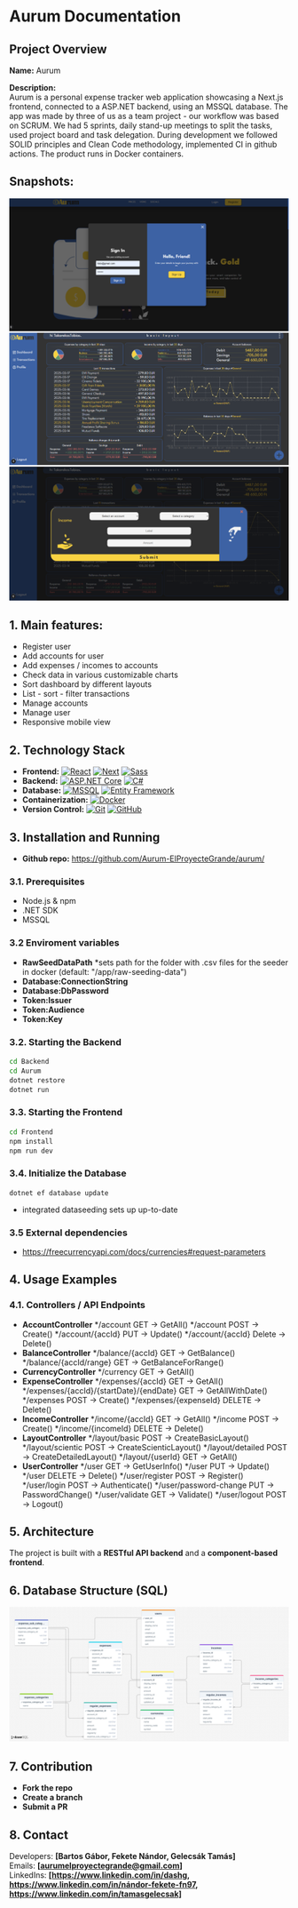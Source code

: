 # Aurum Documentation

## Project Overview
**Name:** Aurum  

**Description:**  
Aurum is a personal expense tracker web application showcasing a Next.js frontend, connected to a ASP.NET backend, using an MSSQL database.
The app was made by three of us as a team project - our workflow was based on SCRUM.
We had 5 sprints, daily stand-up meetings to split the tasks, used project board and task delegation.
During development we followed SOLID principles and Clean Code methodology, implemented CI in github actions.
The product runs in Docker containers.

## Snapshots:
 ![login](./Documentation/Snapshots/Login.png)
 ![dashboard](./Documentation/Snapshots/Dashboard.png)
 ![add-transactionss](./Documentation/Snapshots/Add-transaction.png)


##  1. Main features: 
- Register user
- Add accounts for user
- Add expenses / incomes to accounts
- Check data in various customizable charts
- Sort dashboard by different layouts
- List - sort - filter transactions
- Manage accounts
- Manage user
- Responsive mobile view

## 2. Technology Stack
- **Frontend:**
[![React][React.js]][React-url]
[![Next][Next.js]][Next-url]
[![Sass][Sass-logo]][Sass-url]
- **Backend:**
[![ASP.NET Core][AspNet-logo]][AspNet-url]
[![C#][Csharp-logo]][Csharp-url]
- **Database:**
[![MSSQL][Mssql-logo]][Mssql-url]
[![Entity Framework][Ef-logo]][Ef-url]
- **Containerization:**
[![Docker][Docker-logo]][Docker-url]
- **Version Control:**
[![Git][Git-logo]][Git-url]
[![GitHub][Github-logo]][Github-url]
 
## 3. Installation and Running

- **Github repo:** https://github.com/Aurum-ElProyecteGrande/aurum/

### 3.1. Prerequisites
- Node.js & npm
- .NET SDK
- MSSQL

### 3.2 Enviroment variables
- **RawSeedDataPath** *sets path for the folder with .csv files for the seeder in docker (default: "/app/raw-seeding-data")
- **Database:ConnectionString**
- **Database:DbPassword**
- **Token:Issuer**
- **Token:Audience**
- **Token:Key**

### 3.2. Starting the Backend
```sh
cd Backend
cd Aurum
dotnet restore
dotnet run
```

### 3.3. Starting the Frontend
```sh
cd Frontend
npm install
npm run dev
```

### 3.4. Initialize the Database
```
dotnet ef database update
```
- integrated dataseeding sets up up-to-date 

### 3.5 External dependencies
- https://freecurrencyapi.com/docs/currencies#request-parameters

## 4. Usage Examples

### 4.1. Controllers / API Endpoints
- **AccountController** 
	*/account GET -> GetAll()
	*/account POST -> Create()
	*/account/{accId} PUT -> Update()
	*/account/{accId} Delete -> Delete()
- **BalanceController**
	*/balance/{accId} GET -> GetBalance()
	*/balance/{accId/range} GET -> GetBalanceForRange()
- **CurrencyController**
	*/currency GET -> GetAll()
- **ExpenseController**
	*/expenses/{accId} GET -> GetAll()
	*/expenses/{accId}/{startDate}/{endDate} GET -> GetAllWithDate()
	*/expenses POST -> Create()
	*/expenses/{expenseId} DELETE -> Delete()
- **IncomeController**
	*/income/{accId} GET -> GetAll()
	*/income POST -> Create()
	*/income/{incomeId} DELETE -> Delete()	
- **LayoutController**
	*/layout/basic POST -> CreateBasicLayout()
	*/layout/scientic POST -> CreateScienticLayout()
	*/layout/detailed POST -> CreateDetailedLayout()
	*/layout/{userId} GET -> GetAll()
- **UserController**
	*/user GET -> GetUserInfo()
	*/user PUT -> Update()
	*/user DELETE -> Delete()
	*/user/register POST -> Register()
	*/user/login POST -> Authenticate()
	*/user/password-change PUT -> PasswordChange()
	*/user/validate GET -> Validate()
	*/user/logout POST -> Logout()

## 5. Architecture
The project is built with a **RESTful API backend** and a **component-based frontend**.

## 6. Database Structure (SQL)
![database-structure](./Documentation/database-structure.png)

## 7. Contribution
- **Fork the repo**
- **Create a branch**
- **Submit a PR**

## 8. Contact
Developers: **[Bartos Gábor, Fekete Nándor, Gelecsák Tamás]**  
Emails: **[aurumelproyectegrande@gmail.com]**  
LinkedIns: **[https://www.linkedin.com/in/dashg, https://www.linkedin.com/in/nándor-fekete-fn97, https://www.linkedin.com/in/tamasgelecsak]**


[Next.js]: https://img.shields.io/badge/next.js-000000?style=for-the-badge&logo=nextdotjs&logoColor=white
[Next-url]: https://nextjs.org/
[React.js]: https://img.shields.io/badge/React-20232A?style=for-the-badge&logo=react&logoColor=61DAFB
[React-url]: https://reactjs.org/
[Sass-logo]: https://img.shields.io/badge/Sass-CC6699?style=for-the-badge&logo=sass&logoColor=white
[Sass-url]: https://sass-lang.com/
[AspNet-logo]: https://img.shields.io/badge/ASP.NET_Core-5C2D91?style=for-the-badge&logo=dotnet&logoColor=white
[AspNet-url]: https://dotnet.microsoft.com/en-us/apps/aspnet
[Csharp-logo]: https://img.shields.io/badge/C%23-239120?style=for-the-badge&logo=csharp&logoColor=white
[Csharp-url]: https://learn.microsoft.com/en-us/dotnet/csharp/
[Mssql-logo]: https://img.shields.io/badge/Microsoft_SQL_Server-CC2927?style=for-the-badge&logo=microsoft-sql-server&logoColor=white
[Mssql-url]: https://www.microsoft.com/en-us/sql-server
[Ef-logo]: https://img.shields.io/badge/Entity_Framework-512BD4?style=for-the-badge&logo=.net&logoColor=white
[Ef-url]: https://learn.microsoft.com/en-us/ef/
[Docker-logo]: https://img.shields.io/badge/Docker-2496ED?style=for-the-badge&logo=docker&logoColor=white
[Docker-url]: https://www.docker.com/
[Git-logo]: https://img.shields.io/badge/Git-F05032?style=for-the-badge&logo=git&logoColor=white
[Git-url]: https://git-scm.com/
[Github-logo]: https://img.shields.io/badge/GitHub-181717?style=for-the-badge&logo=github&logoColor=white
[Github-url]: https://github.com/
